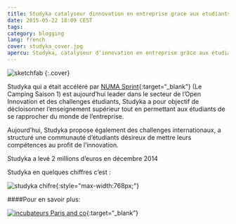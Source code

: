 ```yaml
---
title: Studyka catalyseur dinnovation en entreprise grace aux etudiants
date: 2015-05-22 18:09 CEST
tags:
category: blogging
lang: french
cover: studyka_cover.jpg
apercu: Studyka, catalyseur d’innovation en entreprise grâce aux étudiants
---
```


![sketchfab](cover_studyka.jpg)
{:.cover}

Studyka qui a était accéléré par [NUMA Sprint](http://en.numa.paris/Sprint){:target=“_blank”} (Le Camping Saison 1) est aujourd’hui leader dans le secteur de l’Open Innovation et des challenges étudiants, Studyka a pour objectif de décloisonner l’enseignement supérieur tout en permettant aux étudiants de se rapprocher du monde de l’entreprise.

Aujourd’hui, Studyka propose également des challenges internationaux, a structuré une communauté d’étudiants désireux de mettre leurs compétences au profit de l’innovation.

Studyka a levé 2 millions d’euros en décembre 2014

Studyka en quelques chiffres c’est :

![studyka chifre](studyka_chifre.gif){:style="max-width:768px;"}


####Pour en savoir plus:

[![incubateurs Paris and co](incubateurs_parisandco.gif)](http://incubateurs.parisandco.com/studyka-plateforme-crowdsourcing-etudiant-denicheuse-talents){:target=“_blank”}